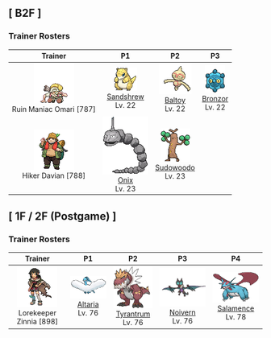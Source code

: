## [ B2F ]

### Trainer Rosters

| Trainer | P1 | P2 | P3 |
|:-------:|:--:|:--:|:--:|
| ![Ruin Maniac Omari](../../assets/trainers/ruin_maniac.png "Ruin Maniac Omari")<br>Ruin Maniac Omari [787] | <div class="sprite-cell">![Sandshrew](../../assets/sprites/sandshrew/front.gif "Sandshrew: Sandshrew has a very dry hide that is extremely tough. The Pokémon can roll into a ball that repels any attack. At night, it burrows into the desert sand to sleep.")<br>[Sandshrew](../../pokemon/sandshrew.md)<br>Lv. 22</div> | <div class="sprite-cell">![Baltoy](../../assets/sprites/baltoy/front.gif "Baltoy: As soon as it spots others of its kind, Baltoy congregates with them and then begins crying noisily in unison. This Pokémon sleeps while cleverly balancing itself on its one foot.")<br>[Baltoy](../../pokemon/baltoy.md)<br>Lv. 22</div> | <div class="sprite-cell">![Bronzor](../../assets/sprites/bronzor/front.gif "Bronzor: Implements shaped like it were discovered in ancient tombs. It is unknown if they are related.")<br>[Bronzor](../../pokemon/bronzor.md)<br>Lv. 22</div> |
| ![Hiker Davian](../../assets/trainers/hiker.png "Hiker Davian")<br>Hiker Davian [788] | <div class="sprite-cell">![Onix](../../assets/sprites/onix/front.gif "Onix: Onix has a magnet in its brain. It acts as a compass so that this Pokémon does not lose direction while it is tunneling. As it grows older, its body becomes increasingly rounder and smoother.")<br>[Onix](../../pokemon/onix.md)<br>Lv. 23</div> | <div class="sprite-cell">![Sudowoodo](../../assets/sprites/sudowoodo/front.gif "Sudowoodo: Sudowoodo camouflages itself as a tree to avoid being attacked by enemies. However, because its hands remain green throughout the year, the Pokémon is easily identified as a fake during the winter.")<br>[Sudowoodo](../../pokemon/sudowoodo.md)<br>Lv. 23</div> |

## [ 1F / 2F (Postgame) ]

### Trainer Rosters

| Trainer | P1 | P2 | P3 | P4 |
|:-------:|:--:|:--:|:--:|:--:|
| ![Lorekeeper Zinnia](../../assets/important_trainers/zinnia.png "Lorekeeper Zinnia")<br>Lorekeeper Zinnia [898] | <div class="sprite-cell">![Altaria](../../assets/sprites/altaria/front.gif "Altaria: Altaria sings in a gorgeous soprano. Its wings are like cotton clouds. This Pokémon catches updrafts with its buoyant wings and soars way up into the wild blue yonder.")<br>[Altaria](../../pokemon/altaria.md)<br>Lv. 76</div> | <div class="sprite-cell">![Tyrantrum](../../assets/sprites/tyrantrum/front.gif "Tyrantrum: Nothing could stop this Pokémon 100 million years ago, so it behaved like a king.")<br>[Tyrantrum](../../pokemon/tyrantrum.md)<br>Lv. 76</div> | <div class="sprite-cell">![Noivern](../../assets/sprites/noivern/front.gif "Noivern: The ultrasonic waves it emits from its ears can reduce a large boulder to pebbles. It swoops out of the dark to attack.")<br>[Noivern](../../pokemon/noivern.md)<br>Lv. 76</div> | <div class="sprite-cell">![Salamence](../../assets/sprites/salamence/front.gif "Salamence: By evolving into Salamence, this Pokémon finally realizes its long-held dream of growing wings. To express its joy, it flies and wheels all over the sky while spouting flames from its mouth.")<br>[Salamence](../../pokemon/salamence.md)<br>Lv. 78</div> |

